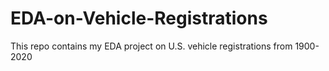 # EDA-on-Vehicle-Registrations
This repo contains my EDA project on U.S. vehicle registrations from 1900-2020

